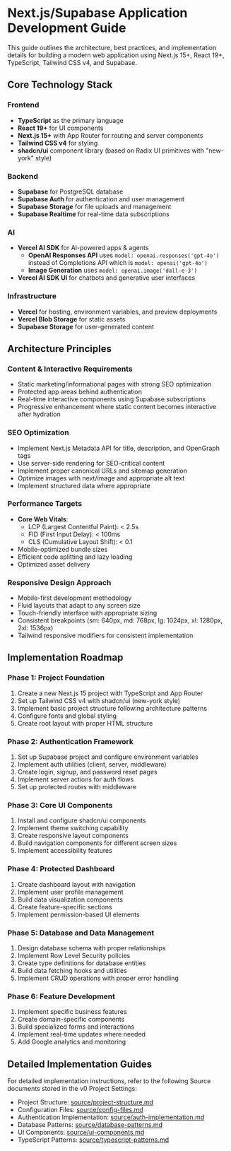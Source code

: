 # Next.js/Supabase Application Development Guide

This guide outlines the architecture, best practices, and implementation details for building a modern web application using Next.js 15+, React 19+, TypeScript, Tailwind CSS v4, and Supabase.

## Core Technology Stack

### Frontend
- **TypeScript** as the primary language
- **React 19+** for UI components
- **Next.js 15+** with App Router for routing and server components
- **Tailwind CSS v4** for styling
- **shadcn/ui** component library (based on Radix UI primitives with "new-york" style)

### Backend
- **Supabase** for PostgreSQL database
- **Supabase Auth** for authentication and user management
- **Supabase Storage** for file uploads and management
- **Supabase Realtime** for real-time data subscriptions

### AI
- **Vercel AI SDK** for AI-powered apps & agents
  - **OpenAI Responses API** uses `model: openai.responses('gpt-4o')` instead of Completions API which is `model: openai('gpt-4o')`
  - **Image Generation** uses `model: openai.image('dall-e-3')`
- **Vercel AI SDK UI** for chatbots and generative user interfaces


### Infrastructure
- **Vercel** for hosting, environment variables, and preview deployments
- **Vercel Blob Storage** for static assets
- **Supabase Storage** for user-generated content

## Architecture Principles

### Content & Interactive Requirements
- Static marketing/informational pages with strong SEO optimization
- Protected app areas behind authentication
- Real-time interactive components using Supabase subscriptions
- Progressive enhancement where static content becomes interactive after hydration

### SEO Optimization
- Implement Next.js Metadata API for title, description, and OpenGraph tags
- Use server-side rendering for SEO-critical content
- Implement proper canonical URLs and sitemap generation
- Optimize images with next/image and appropriate alt text
- Implement structured data where appropriate

### Performance Targets
- **Core Web Vitals**:
  - LCP (Largest Contentful Paint): < 2.5s
  - FID (First Input Delay): < 100ms
  - CLS (Cumulative Layout Shift): < 0.1
- Mobile-optimized bundle sizes
- Efficient code splitting and lazy loading
- Optimized asset delivery

### Responsive Design Approach
- Mobile-first development methodology
- Fluid layouts that adapt to any screen size
- Touch-friendly interface with appropriate sizing
- Consistent breakpoints (sm: 640px, md: 768px, lg: 1024px, xl: 1280px, 2xl: 1536px)
- Tailwind responsive modifiers for consistent implementation

## Implementation Roadmap

### Phase 1: Project Foundation
1. Create a new Next.js 15 project with TypeScript and App Router
2. Set up Tailwind CSS v4 with shadcn/ui (new-york style)
3. Implement basic project structure following architecture patterns
4. Configure fonts and global styling
5. Create root layout with proper HTML structure

### Phase 2: Authentication Framework
1. Set up Supabase project and configure environment variables
2. Implement auth utilities (client, server, middleware)
3. Create login, signup, and password reset pages
4. Implement server actions for auth flows
5. Set up protected routes with middleware

### Phase 3: Core UI Components
1. Install and configure shadcn/ui components
2. Implement theme switching capability
3. Create responsive layout components
4. Build navigation components for different screen sizes
5. Implement accessibility features

### Phase 4: Protected Dashboard
1. Create dashboard layout with navigation
2. Implement user profile management
3. Build data visualization components
4. Create feature-specific sections
5. Implement permission-based UI elements

### Phase 5: Database and Data Management
1. Design database schema with proper relationships
2. Implement Row Level Security policies
3. Create type definitions for database entities
4. Build data fetching hooks and utilities
5. Implement CRUD operations with proper error handling

### Phase 6: Feature Development
1. Implement specific business features
2. Create domain-specific components
3. Build specialized forms and interactions
4. Implement real-time updates where needed
5. Add Google analytics and monitoring

## Detailed Implementation Guides

For detailed implementation instructions, refer to the following Source documents stored in the v0 Project Settings:

- Project Structure: [source/project-structure.md](source/project-structure.md)
- Configuration Files: [source/config-files.md](source/config-files.md)
- Authentication Implementation: [source/auth-implementation.md](source/auth-implementation.md)
- Database Patterns: [source/database-patterns.md](source/database-patterns.md)
- UI Components: [source/ui-components.md](source/ui-components.md)
- TypeScript Patterns: [source/typescript-patterns.md](source/typescript-patterns.md)